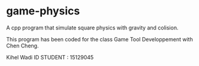 # game-physics
A cpp program that simulate square physics with gravity and colision.

This program has been coded for the class Game Tool Developpement with Chen Cheng.

Kihel Wadi
ID STUDENT : 15129045
